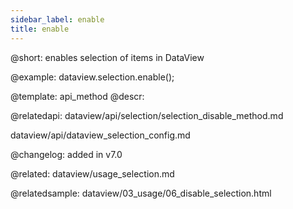 ```yaml
---
sidebar_label: enable
title: enable
---          
```


@short: enables selection of items in DataView





@example:
dataview.selection.enable();

@template: api_method
@descr:

@relatedapi: 
dataview/api/selection/selection_disable_method.md

dataview/api/dataview_selection_config.md

@changelog:
added in v7.0

@related: dataview/usage_selection.md

@relatedsample: dataview/03_usage/06_disable_selection.html